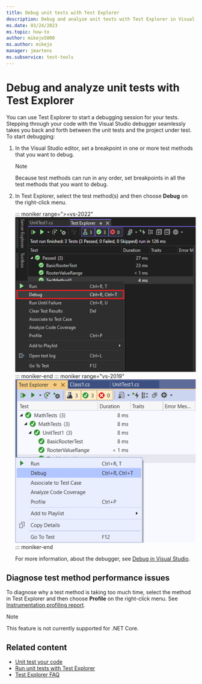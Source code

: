 ```yaml
---
title: Debug unit tests with Test Explorer
description: Debug and analyze unit tests with Test Explorer in Visual Studio by setting breakpoints to diagnose test method performance issues.
ms.date: 03/24/2023
ms.topic: how-to
author: mikejo5000
ms.author: mikejo
manager: jmartens
ms.subservice: test-tools
---
```

# Debug and analyze unit tests with Test Explorer

You can use Test Explorer to start a debugging session for your tests. Stepping through your code with the Visual Studio debugger seamlessly takes you back and forth between the unit tests and the project under test. To start debugging:

1. In the Visual Studio editor, set a breakpoint in one or more test methods that you want to debug.

    > [!NOTE]
    > Because test methods can run in any order, set breakpoints in all the test methods that you want to debug.

2. In Test Explorer, select the test method(s) and then choose **Debug** on the right-click menu.

   ::: moniker range=">=vs-2022"
   ![Test execution details](../test/media/vs-2022/test-explorer-debug.png)
   ::: moniker-end
   ::: moniker range="vs-2019"
   ![Test execution details](../test/media/vs-2019/test-explorer-debug.png)
   ::: moniker-end

   For more information, about the debugger, see [Debug in Visual Studio](../debugger/debugger-feature-tour.md).

## Diagnose test method performance issues

To diagnose why a test method is taking too much time, select the method in Test Explorer and then choose **Profile** on the right-click menu. See [Instrumentation profiling report](../profiling/understanding-instrumentation-data-values.md?view=vs-2017&preserve-view=true).

> [!NOTE]
> This feature is not currently supported for .NET Core.

## Related content

- [Unit test your code](../test/unit-test-your-code.md)
- [Run unit tests with Test Explorer](../test/run-unit-tests-with-test-explorer.md)
- [Test Explorer FAQ](test-explorer-faq.md)

